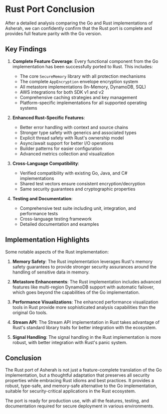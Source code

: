 # Rust Port Conclusion

After a detailed analysis comparing the Go and Rust implementations of Asherah, we can confidently confirm that the Rust port is complete and provides full feature parity with the Go version.

## Key Findings

1. **Complete Feature Coverage**: Every functional component from the Go implementation has been successfully ported to Rust. This includes:
   - The core `SecureMemory` library with all protection mechanisms
   - The complete `AppEncryption` envelope encryption system
   - All metastore implementations (In-Memory, DynamoDB, SQL)
   - AWS integrations for both SDK v1 and v2
   - Comprehensive caching strategies and key management
   - Platform-specific implementations for all supported operating systems

2. **Enhanced Rust-Specific Features**:
   - Better error handling with context and source chains
   - Stronger type safety with generics and associated types
   - Explicit thread safety with Rust's ownership model
   - Async/await support for better I/O operations
   - Builder patterns for easier configuration
   - Advanced metrics collection and visualization

3. **Cross-Language Compatibility**:
   - Verified compatibility with existing Go, Java, and C# implementations
   - Shared test vectors ensure consistent encryption/decryption
   - Same security guarantees and cryptographic properties

4. **Testing and Documentation**:
   - Comprehensive test suite including unit, integration, and performance tests
   - Cross-language testing framework
   - Detailed documentation and examples

## Implementation Highlights

Some notable aspects of the Rust implementation:

1. **Memory Safety**: The Rust implementation leverages Rust's memory safety guarantees to provide stronger security assurances around the handling of sensitive data in memory.

2. **Metastore Enhancements**: The Rust implementation includes advanced features like multi-region DynamoDB support with automatic failover, which goes beyond the capabilities of the Go implementation.

3. **Performance Visualizations**: The enhanced performance visualization tools in Rust provide more sophisticated analysis capabilities than the original Go tools.

4. **Stream API**: The Stream API implementation in Rust takes advantage of Rust's standard library traits for better integration with the ecosystem.

5. **Signal Handling**: The signal handling in the Rust implementation is more robust, with better integration with Rust's panic system.

## Conclusion

The Rust port of Asherah is not just a feature-complete translation of the Go implementation, but a thoughtful adaptation that preserves all security properties while embracing Rust idioms and best practices. It provides a robust, type-safe, and memory-safe alternative to the Go implementation, suitable for security-critical applications in the Rust ecosystem.

The port is ready for production use, with all the features, testing, and documentation required for secure deployment in various environments.